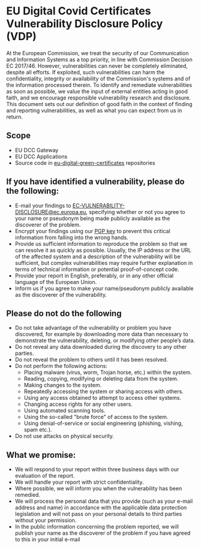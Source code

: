 # EU Digital Covid Certificates Vulnerability Disclosure Policy (VDP)
At the European Commission, we treat the security of our Communication and Information Systems as a top priority, in line with Commission Decision EC 2017/46. However, vulnerabilities can never be completely eliminated, despite all efforts. If exploited, such vulnerabilities can harm the confidentiality, integrity or availability of the Commission's systems and of the information processed therein. To identify and remediate vulnerabilities as soon as possible, we value the input of external entities acting in good faith, and we encourage responsible vulnerability research and disclosure. This document sets out our definition of good faith in the context of finding and reporting vulnerabilities, as well as what you can expect from us in return.

## Scope 
- EU DCC Gateway
- EU DCC Applications
- Source code in [eu-digital-green-certificates](https://github.com/eu-digital-green-certificates) repositories

## If you have identified a vulnerability, please do the following:
* E-mail your findings to EC-VULNERABILITY-DISCLOSURE@ec.europa.eu, specifying whether or not you agree to your name or pseudonym being made publicly available as the discoverer of the problem.
* Encrypt your findings using our [PGP key](https://ec.europa.eu/assets/digit/pgpkey/ec-vulnerability-disclosure-pgp.txt) to prevent this critical information from falling into the wrong hands.
* Provide us sufficient information to reproduce the problem so that we can resolve it as quickly as possible. Usually, the IP address or the URL of the affected system and a description of the vulnerability will be sufficient, but complex vulnerabilities may require further explanation in terms of technical information or potential proof-of-concept code.
* Provide your report in English, preferably, or in any other official language of the European Union.
* Inform us if you agree to make your name/pseudonym publicly available as the discoverer of the vulnerability.

## Please do not do the following
* Do not take advantage of the vulnerability or problem you have discovered, for example by downloading more data than necessary to demonstrate the vulnerability, deleting, or modifying other people’s data.
* Do not reveal any data downloaded during the discovery to any other parties.
* Do not reveal the problem to others until it has been resolved.
* Do not perform the following actions:
    * Placing malware (virus, worm, Trojan horse, etc.) within the system.
    * Reading, copying, modifying or deleting data from the system.
    * Making changes to the system.
    * Repeatedly accessing the system or sharing access with others.
    * Using any access obtained to attempt to access other systems.
    * Changing access rights for any other users.
    * Using automated scanning tools.
    * Using the so-called "brute force" of access to the system.
    * Using denial-of-service or social engineering (phishing, vishing, spam etc.).
* Do not use attacks on physical security.

## What we promise:
* We will respond to your report within three business days with our evaluation of the report.
* We will handle your report with strict confidentiality.
* Where possible, we will inform you when the vulnerability has been remedied.
* We will process the personal data that you provide (such as your e-mail address and name) in accordance with the applicable data protection legislation and will not pass on your personal details to third parties without your permission.
* In the public information concerning the problem reported, we will publish your name as the discoverer of the problem if you have agreed to this in your initial e-mail
